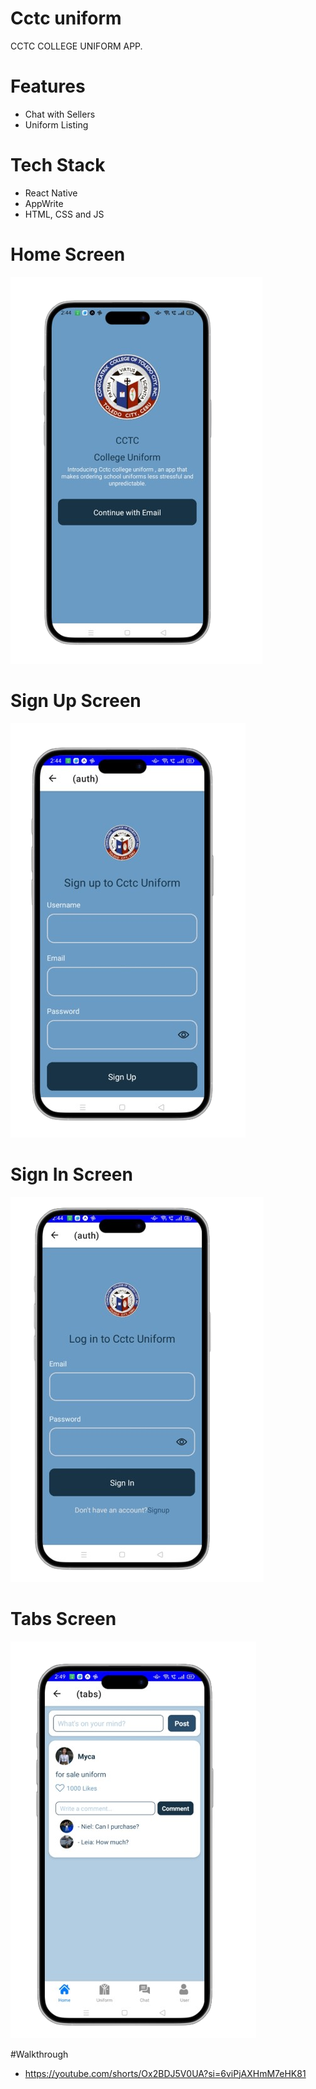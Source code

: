 # Cctc uniform
CCTC COLLEGE UNIFORM APP.

# Features
* Chat with Sellers
* Uniform Listing

# Tech Stack
* React Native
* AppWrite
* HTML, CSS and JS

# Home Screen
![Home Screen](assets/images/screenshot/onboarding.png)

# Sign Up Screen
![Sign Up Screen](assets/images/screenshot/signup.png)

# Sign In Screen
![Sign In Screen](assets/images/screenshot/login.png)

# Tabs Screen
![Tabs Screen](assets/images/screenshot/tabs.png)
  

#Walkthrough
* https://youtube.com/shorts/Ox2BDJ5V0UA?si=6viPjAXHmM7eHK81
